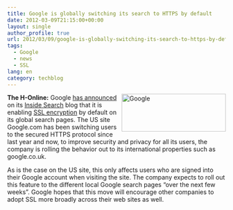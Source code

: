 ```yaml
---
title: Google is globally switching its search to HTTPS by default
date: 2012-03-09T21:15:00+00:00
layout: single
author_profile: true
url: 2012/03/09/google-is-globally-switching-its-search-to-https-by-default/
tags:
  - Google
  - news
  - SSL
lang: en
category: techblog
---
```

[<img title="Google" border="0" alt="Google" align="right" src="http://lh3.ggpht.com/-NYVmmOGVgx4/T1psBFP0nGI/AAAAAAAAFGY/ARMdEwWYOd4/Google_thumb%25255B1%25255D.jpg?imgmax=800" width="240" height="87" />](http://lh4.ggpht.com/-ZcsYTeWNjYM/T1pr-Ch5H9I/AAAAAAAAFGQ/gnIqwd8Jvis/s1600-h/Google%25255B1%25255D.png)**The H-Online:** Google [has announced](http://insidesearch.blogspot.com/2012/03/bringing-more-secure-search-around.html) on its [Inside Search](http://insidesearch.blogspot.com/) blog that it is enabling [SSL encryption](http://en.wikipedia.org/wiki/Transport_Layer_Security) by default on its global search pages. The US site Google.com has been switching users to the secured HTTPS protocol since last year and now, to improve security and privacy for all its users, the company is rolling the behavior out to its international properties such as google.co.uk. 

As is the case on the US site, this only affects users who are signed into their Google account when visiting the site. The company expects to roll out this feature to the different local Google search pages &#8220;over the next few weeks&#8221;. Google hopes that this move will encourage other companies to adopt SSL more broadly across their web sites as well.